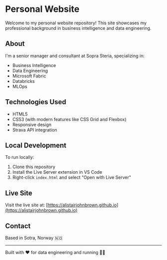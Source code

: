 # Personal Website

Welcome to my personal website repository! This site showcases my professional background in business intelligence and data engineering.

## About

I'm a senior manager and consultant at Sopra Steria, specializing in:
- Business Intelligence
- Data Engineering 
- Microsoft Fabric
- Databricks
- MLOps

## Technologies Used

- HTML5
- CSS3 (with modern features like CSS Grid and Flexbox)
- Responsive design
- Strava API integration

## Local Development

To run locally:
1. Clone this repository
2. Install the Live Server extension in VS Code
3. Right-click `index.html` and select "Open with Live Server"

## Live Site

Visit the live site at: [https://alistairjohnbrown.github.io](https://alistairjohnbrown.github.io)

## Contact

Based in Sotra, Norway 🇳🇴

---

Built with ❤️ for data engineering and running 🏃‍♂️